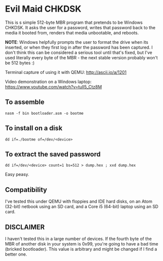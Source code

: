 Evil Maid CHKDSK
===============
This is s simple 512-byte MBR program that pretends to be Windows CHKDSK. It asks the user for a password, writes that password back to the media it booted from, renders that media unbootable, and reboots.

**NOTE**: Windows helpfully prompts the user to format the drive when its inserted, or when they first log in after the password has been captured. I don't think this can be considered a serious tool until that's fixed, but I've used literally every byte of the MBR - the next stable version probably won't be 512 bytes :)

Terminal capture of using it with QEMU: http://ascii.io/a/1201

Video demonstration on a Windows laptop: https://www.youtube.com/watch?v=tull5_Ctz8M

To assemble
----------
`nasm -f bin bootloader.asm -o bootme`

To install on a disk
------------------
`dd if=./bootme of=/dev/<device>`

To extract the saved password
------------------
`dd if=/dev/<device> count=1 bs=512 > dump.hex ; xxd dump.hex`


Easy peasy.

Compatibility
------------
I've tested this under QEMU with floppies and IDE hard disks, on an Atom (32-bit) netbook using an SD card, and a Core i5 (64-bit) laptop using an SD card.

DISCLAIMER
----------
I haven't tested this in a large number of devices. If the fourth byte of the MBR of another disk in your system is 0x99, you're going to have a bad time (bricked bootloader). This value is arbitrary and might be changed if I find a better one.
